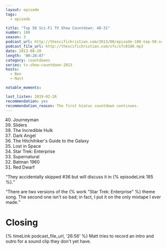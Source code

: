 ```yaml
---
layout: episode
tags:
  - episode

title: "Top 50 Sci-Fi TV Show Countdown: 40-31"
number: 180
season: 3
podcast_url: http://thescifichristian.com/2013/08/episode-180-top-50-sci-fi-tv-show-countdown-40-31/
podcast_file_url: http://thescifichristian.com/sfc/sfc0180.mp3
date: 2013-08-20
length: '00:28:07'
category: countdowns
series: tv-show-countdown-2013
hosts:
  - Ben
  - Matt

notable_moments:

last_listen: 2019-02-26
recommendation: yes
recommendation_reason: The first hiatus countdown continues.
---
```


<ol>
<li value="40">Journeyman
<li value="39">Sliders
<li value="38">The Incredible Hulk
<li value="37">Dark Angel
<li value="36">The Hitchihiker's Guide to the Galaxy 
<li value="35">Lost in Space
<li value="34">Star Trek: Enterprise
<li value="33">Supernatural
<li value="32">Batman 1960
<li value="31">Red Dwarf
</ol>

<q class="archivist">They accidentally skipped #36 but will discuss it in {% episodeLink 185 %}.</q>

<q class="archivist">There are two versions of the {% work "Star Trek: Enterprise" %} theme song. The second one isn't so bad; in fact, I put it on the only mixtape I ever made.</q>



# Closing
{% timeLink podcast_file_url, '26:56' %} Matt tries to record an intro and outro for a sound clip they don't yet have.